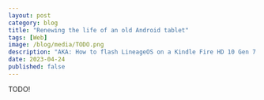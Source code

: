 ```yaml
---
layout: post
category: blog
title: "Renewing the life of an old Android tablet"
tags: [Web]
image: /blog/media/TODO.png
description: "AKA: How to flash LineageOS on a Kindle Fire HD 10 Gen 7 + why I hate the XDA Developers Forum"
date: 2023-04-24
published: false
---
```


TODO!
